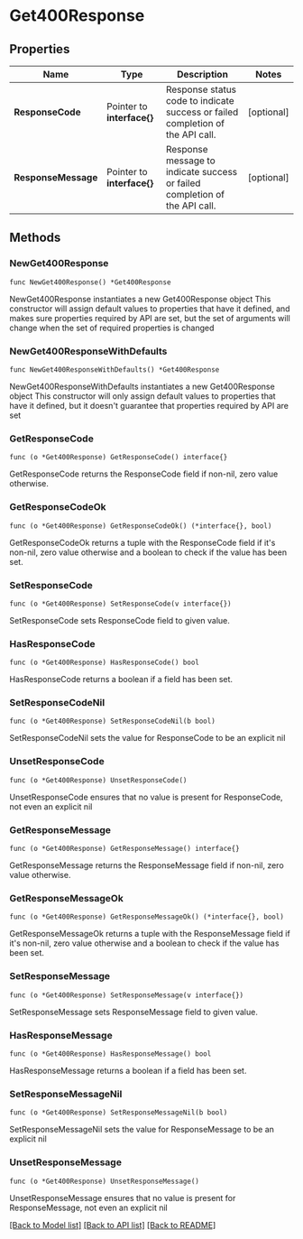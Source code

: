 # Get400Response

## Properties

Name | Type | Description | Notes
------------ | ------------- | ------------- | -------------
**ResponseCode** | Pointer to **interface{}** | Response status code to indicate success or failed completion of the API call. | [optional] 
**ResponseMessage** | Pointer to **interface{}** | Response message to indicate success or failed completion of the API call. | [optional] 

## Methods

### NewGet400Response

`func NewGet400Response() *Get400Response`

NewGet400Response instantiates a new Get400Response object
This constructor will assign default values to properties that have it defined,
and makes sure properties required by API are set, but the set of arguments
will change when the set of required properties is changed

### NewGet400ResponseWithDefaults

`func NewGet400ResponseWithDefaults() *Get400Response`

NewGet400ResponseWithDefaults instantiates a new Get400Response object
This constructor will only assign default values to properties that have it defined,
but it doesn't guarantee that properties required by API are set

### GetResponseCode

`func (o *Get400Response) GetResponseCode() interface{}`

GetResponseCode returns the ResponseCode field if non-nil, zero value otherwise.

### GetResponseCodeOk

`func (o *Get400Response) GetResponseCodeOk() (*interface{}, bool)`

GetResponseCodeOk returns a tuple with the ResponseCode field if it's non-nil, zero value otherwise
and a boolean to check if the value has been set.

### SetResponseCode

`func (o *Get400Response) SetResponseCode(v interface{})`

SetResponseCode sets ResponseCode field to given value.

### HasResponseCode

`func (o *Get400Response) HasResponseCode() bool`

HasResponseCode returns a boolean if a field has been set.

### SetResponseCodeNil

`func (o *Get400Response) SetResponseCodeNil(b bool)`

 SetResponseCodeNil sets the value for ResponseCode to be an explicit nil

### UnsetResponseCode
`func (o *Get400Response) UnsetResponseCode()`

UnsetResponseCode ensures that no value is present for ResponseCode, not even an explicit nil
### GetResponseMessage

`func (o *Get400Response) GetResponseMessage() interface{}`

GetResponseMessage returns the ResponseMessage field if non-nil, zero value otherwise.

### GetResponseMessageOk

`func (o *Get400Response) GetResponseMessageOk() (*interface{}, bool)`

GetResponseMessageOk returns a tuple with the ResponseMessage field if it's non-nil, zero value otherwise
and a boolean to check if the value has been set.

### SetResponseMessage

`func (o *Get400Response) SetResponseMessage(v interface{})`

SetResponseMessage sets ResponseMessage field to given value.

### HasResponseMessage

`func (o *Get400Response) HasResponseMessage() bool`

HasResponseMessage returns a boolean if a field has been set.

### SetResponseMessageNil

`func (o *Get400Response) SetResponseMessageNil(b bool)`

 SetResponseMessageNil sets the value for ResponseMessage to be an explicit nil

### UnsetResponseMessage
`func (o *Get400Response) UnsetResponseMessage()`

UnsetResponseMessage ensures that no value is present for ResponseMessage, not even an explicit nil

[[Back to Model list]](../README.md#documentation-for-models) [[Back to API list]](../README.md#documentation-for-api-endpoints) [[Back to README]](../README.md)


